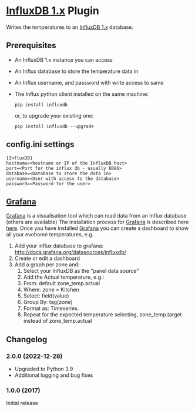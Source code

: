 # [InfluxDB 1.x](https://influxdata.com/time-series-platform/influxdb/) Plugin

Writes the temperatures to an [InfluxDB 1.x](https://www.influxdata.com) database.

## Prerequisites
* An InfluxDB 1.x instance you can access
* An Influx database to store the temperature data in
* An Influx username, and password with write access to same
* The Influx python client installed on the same machine:  

  `pip install influxdb`

  or, to upgrade your existing one:
  
  `pip install influxdb --upgrade`

## config.ini settings
```
[InfluxDB]
hostname=<hostname or IP of the InfluxDB host>
port=<Port for the influx db - usually 8086>
database=<Database to store the data in>
username=<User with access to the database>
password=<Password for the user>
```

## [Grafana](https://grafana.net)
[Grafana](https://grafana.net) is a visualisation tool which can read data from an Influx database (others are available)
The installation process for [Grafana](https://grafana.net) is described here [here](http://docs.grafana.org/installation/). 
Once you have installed [Grafana](https://grafana.net) you can create a dashboard to show all your evohome temperatures, e.g.

1. Add your influx database to grafana: http://docs.grafana.org/datasources/influxdb/
2. Create or edit a dashboard
3. Add a graph per zone and:
    1. Select your InfluxDB as the "panel data source"
    2. Add the Actual temperature, e.g.:
    3. From: default zone_temp.actual
    4. Where: zone = Kitchen
    5. Select: field(value)
    6. Group By: tag(zone)
    7. Format as: Timeseries.
    8. Repeat for the expected temperature selecting, zone_temp.target instead of zone_temp.actual


## Changelog
### 2.0.0 (2022-12-28)
- Upgraded to Python 3.9
- Additional logging and bug fixes
### 1.0.0 (2017)
Initial release

